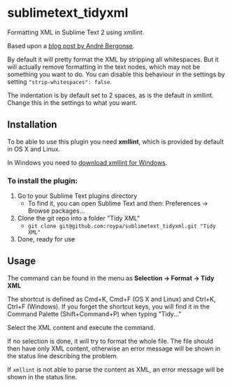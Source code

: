 # sublimetext_tidyxml
Formatting XML in Sublime Text 2 using xmllint.

Based upon a [blog post by André Bergonse](http://www.bergspot.com/blog/2012/05/formatting-xml-in-sublime-text-2-xmllint/).

By default it will pretty format the XML by stripping all whitespaces.
But it will actually remove formatting in the text nodes, which may not be something you want to do.
You can disable this behaviour in the settings by setting `"strip-whitespaces": false`.

The indentation is by default set to 2 spaces, as is the default in xmllint.
Change this in the settings to what you want.

## Installation
To be able to use this plugin you need __xmllint__, which is provided by default in OS X and Linux.

In Windows you need to [download xmllint for Windows](http://code.google.com/p/xmllint/downloads/list).

### To install the plugin:

1. Go to your Sublime Text plugins directory
    * To find it, you can open Sublime Text and then: Preferences &rarr; Browse packages...
1. Clone the git repo into a folder "Tidy XML"
    * `git clone git@github.com:roypa/sublimetext_tidyxml.git "Tidy XML"`
1. Done, ready for use

## Usage
The command can be found in the menu as __Selection &rarr; Format &rarr; Tidy XML__

The shortcut is defined as Cmd+K, Cmd+F (OS X and Linux) and Ctrl+K, Ctrl+F (Windows).
If you forget the shortcut keys, you will find it in the Command Palette (Shift+Command+P) when typing "Tidy..."

Select the XML content and execute the command.

If no selection is done, it will try to format the whole file.
The file should then have only XML content, otherwise an error message will be shown in the status line describing the problem.

If `xmllint` is not able to parse the content as XML, an error message will be shown in the status line.
